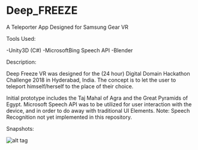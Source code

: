 # Deep_FREEZE

A Teleporter App Designed for Samsung Gear VR

Tools Used:

-Unity3D  (C#)
-MicrosoftBing Speech API
-Blender

Description:

Deep Freeze VR was designed for the (24 hour) Digital Domain Hackathon Challenge 2018 in Hyderabad, India. The concept is to let the user to teleport himself/herself to the place of their choice.

Initial prototype includes the Taj Mahal of Agra and the Great Pyramids of Egypt. Microsoft Speech API was to be utilized for user interaction with the device, and in order to do away with traditional UI Elements. 
Note: Speech Recognition not yet implemented in this repository.

Snapshots:

![alt tag](https://github.com/prayaan/Deep_FREEZE_/blob/master/commonImage.png)
